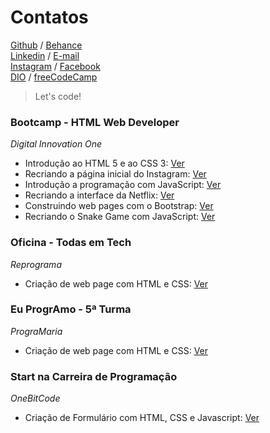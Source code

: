 # Contatos

[Github](https://github.com/andreadcsousa) / [Behance](https://www.freecodecamp.org/andreadcsousa)  
[Linkedin](https://www.linkedin.com/in/andrea-dcsousa/) / [E-mail](mailto:andrea.dcsousa@gmail.com)  
[Instagram](https://www.instagram.com/pinklovesxtina/) / [Facebook](https://www.facebook.com/pinkLOVESxtina)  
[DIO](https://web.digitalinnovation.one/users/andrea_dcsousa?tab=achievements) / [freeCodeCamp](https://www.freecodecamp.org/andreadcsousa)

> Let's code!

### Bootcamp - HTML Web Developer

*Digital Innovation One*  

- Introdução ao HTML 5 e ao CSS 3: [Ver](https://andreadcsousa.github.io/introducao_html_css/)
- Recriando a página inicial do Instagram: [Ver](https://andreadcsousa.github.io/desafio_instagram/)
- Introdução a programação com JavaScript: [Ver](https://andreadcsousa.github.io/introducao_javascript/)
- Recriando a interface da Netflix: [Ver](https://andreadcsousa.github.io/desafio_netflix/)
- Construindo web pages com o Bootstrap: [Ver](https://andreadcsousa.github.io/introducao_bootstrap/)
- Recriando o Snake Game com JavaScript: [Ver](https://andreadcsousa.github.io/desafio_snake/)

### Oficina - Todas em Tech

*Reprograma*

- Criação de web page com HTML e CSS: [Ver](https://andreadcsousa.github.io/oficina_reprograma/)

### Eu ProgrAmo - 5ª Turma

*PrograMaria*

- Criação de web page com HTML e CSS: [Ver](https://andreadcsousa.github.io/frontend_programaria/)

### Start na Carreira de Programação

*OneBitCode*

- Criação de Formulário com HTML, CSS e Javascript: [Ver](https://andreadcsousa.github.io/start_onebitcode/)
